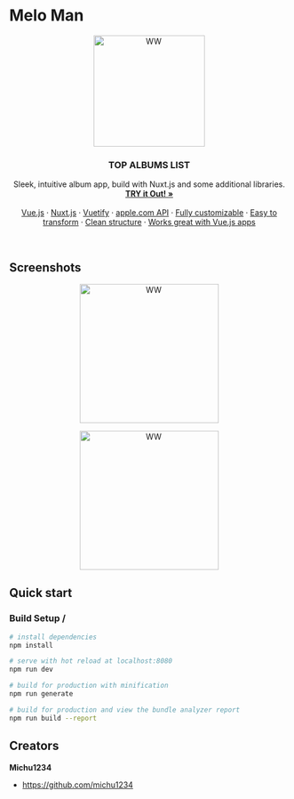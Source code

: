 # Melo Man


<p align="center">
  <a href="#">
    <img src="https://i.ibb.co/W2tdzvD/image.jpg" alt="WW" width=200>
  </a>

  <h3 align="center">TOP ALBUMS LIST</h3>

  <p align="center">
    Sleek, intuitive album app, build with Nuxt.js and some additional libraries.
    <br>
    <a href="#"><strong>TRY it Out! »</strong></a>
    <br>
    <br>
        <a href="#">Vue.js</a>
    ·
            <a href="#">Nuxt.js</a>
    ·
    <a href="#">Vuetify</a>
    ·
    <a href="#">apple.com API</a>
    ·
    <a href="#">Fully customizable</a>
    ·
    <a href="#">Easy to transform</a>
    ·
    <a href="#">Clean structure</a>
    ·
    <a href="#">Works great with Vue.js apps</a>
  </p>
</p>

<br>

## Screenshots

<p align="center"><img src="https://i.ibb.co/kXdc6mn/Schowek-2.jpg" alt="WW" width=250></p>
<p align="center"><img src="https://i.ibb.co/rfj5jck/Schowek-1.jpg" alt="WW" width=250></p>

## Quick start

### Build Setup /
 
``` bash
# install dependencies
npm install

# serve with hot reload at localhost:8080
npm run dev

# build for production with minification
npm run generate

# build for production and view the bundle analyzer report
npm run build --report
```


## Creators

**Michu1234**

- <https://github.com/michu1234>
